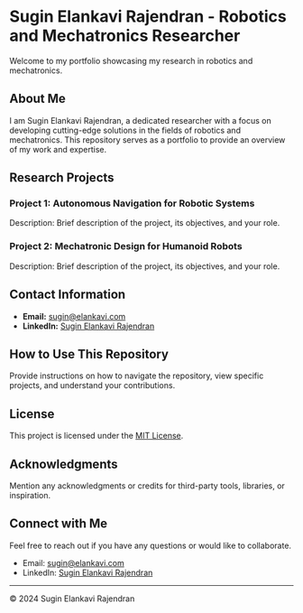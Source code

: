 # Sugin Elankavi Rajendran - Robotics and Mechatronics Researcher

Welcome to my portfolio showcasing my research in robotics and mechatronics.

## About Me

I am Sugin Elankavi Rajendran, a dedicated researcher with a focus on developing cutting-edge solutions in the fields of robotics and mechatronics. This repository serves as a portfolio to provide an overview of my work and expertise.

## Research Projects

### Project 1: Autonomous Navigation for Robotic Systems

Description: Brief description of the project, its objectives, and your role.

### Project 2: Mechatronic Design for Humanoid Robots

Description: Brief description of the project, its objectives, and your role.

<!-- Add more projects as needed -->

## Contact Information

- **Email:** [sugin@elankavi.com](mailto:sugin@elankavi.com)
- **LinkedIn:** [Sugin Elankavi Rajendran](https://www.linkedin.com/in/sugin-elankavi-rajendran/)

## How to Use This Repository

Provide instructions on how to navigate the repository, view specific projects, and understand your contributions.

## License

This project is licensed under the [MIT License](LICENSE).

## Acknowledgments

Mention any acknowledgments or credits for third-party tools, libraries, or inspiration.

## Connect with Me

Feel free to reach out if you have any questions or would like to collaborate.

- Email: [sugin@elankavi.com](mailto:sugin@elankavi.com)
- LinkedIn: [Sugin Elankavi Rajendran](https://www.linkedin.com/in/sugin-elankavi-rajendran/)

---

&copy; 2024 Sugin Elankavi Rajendran


